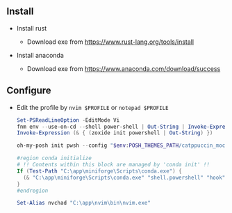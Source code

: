 ## Install

* Install rust

  - Download exe from https://www.rust-lang.org/tools/install

* Install anaconda

  - Download exe from https://www.anaconda.com/download/success


## Configure

* Edit the profile by `nvim $PROFILE` or `notepad $PROFILE`

  ```powershell
  Set-PSReadLineOption -EditMode Vi
  fnm env --use-on-cd --shell power-shell | Out-String | Invoke-Expression
  Invoke-Expression (& { (zoxide init powershell | Out-String) })
  
  oh-my-posh init pwsh --config "$env:POSH_THEMES_PATH/catppuccin_mocha.omp.json" | Invoke-Expression
  
  #region conda initialize
  # !! Contents within this block are managed by 'conda init' !!
  If (Test-Path "C:\app\miniforge\Scripts\conda.exe") {
    (& "C:\app\miniforge\Scripts\conda.exe" "shell.powershell" "hook") | Out-String | ?{$_} | Invoke-Expression
  }
  #endregion
  
  Set-Alias nvchad "C:\app\nvim\bin\nvim.exe"
  ```
